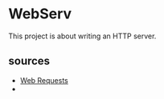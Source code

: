 # WebServ
This project is about writing an HTTP server.

## sources
- [Web Requests ](https://academy.hackthebox.com/module/details/35)
- []()
